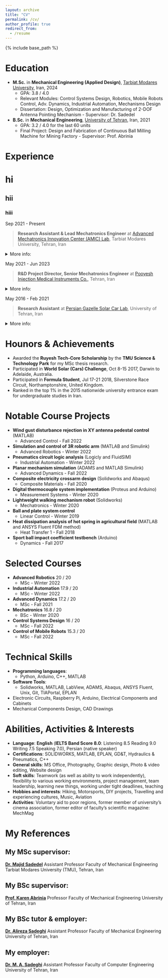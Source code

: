 ```yaml
---
layout: archive
title: "CV"
permalink: /cv/
author_profile: true
redirect_from:
  - /resume
---
```


{% include base_path %}

Education
======
* **M.Sc.** in **Mechanical Engineering (Applied Design)**, [Tarbiat Modares University](https://www.modares.ac.ir/en), Iran, 2024
  * GPA: 3.8 / 4.0
  * Relevant Modules: Control Systems Design, Robotics, Mobile Robots Control, Adv. Dynamics, Industrial Automation, Mechanisms Design
  * Dissertation: Design, Optimization and Manufacturing of 2-DOF Antenna Pointing Mechanism - Supervisor: Dr. Sadedel
* **B.Sc.** in **Mechanical Engineering**, [University of Tehran](https://ut.ac.ir/en), Iran, 2021
  * GPA: 3.2 / 4.0 for the last 60 units
  * Final Project: Design and Fabrication of Continuous Ball Milling Machine for Mining Factory - Supervisor: Prof. Abrinia

Experience
======
# hi
## hii
### hiii

Sep 2021 - Present
> **Research Assistant & Lead Mechatronics Engineer** at [Advanced Mechatronics Innovation Center (AMIC) Lab](http://amic.modares.ac.ir/en/home-2/), Tarbiat Modares University, Tehran, Iran
<details>
  <summary>More info:</summary>
  * Design, optimization, manufacturing and **tracking control** of a **novel 2-DOF pointing mechanism**, resulting in major improvements in cost-efficiency and precision 
  * Automation of industrial weighing & packing machine for mining industry using **loadcells** and **PLC**
  * Development of a **fall detection wearable device** for the elderly using **IMU sensor**
</details>

May 2021 - Jun 2023
> **R&D Project Director, Senior Mechatronics Engineer** at [Pooyesh Injection Medical Instruments Co.](https://pinjection.com/en/home/), Tehran, Iran
<details>
  <summary>More info:</summary> 
  * Led a team of 7 engineers in the development of a 14-part injection pen **assembly automation** system, reducing manual labor by 90% and assembly time by 92%
  * Utilizing **Raspberry Pi** and **Arduino** with **Python**, **C**, and **ROS** as **control hardware and software**
  * Implementation of **computer vision** methods to classify parts, identify abnormalities, and perform OCR
  * Selection and integration of **electrical components and circuitry** essential for optimal performance
  * Development of a **firmware** on **RP2040 microcontroller** using C, implementing a **computer vision** classification algorithm to detect the orientation of plastic parts which improved system simplicity and enhanced modularity
  * Development a **web-based HMI panel and data logger** for the machine operators
  * Design and manufacturing of **innovative mechanisms** for part handling, employing the agile methodology. Used a blend of **rapid-prototyping-friendly materials**, integrated with **electric & pneumatic actuators**
  * Documentation of all processes and procedures, including CAD files for future debugging and utilization
</details>

May 2016 - Feb 2021
> **Research Assistant** at [Persian Gazelle Solar Car Lab](https://persian-gazelle.com/), University of Tehran, Iran 
<details>
 <summary>More info:</summary>
  * Design and manufacture of **PGSC IV solar-electric city car** in compliance with the regulations of **WSC Australia**
  * Responsible for presenting, overseeing scrutineering tasks, and performing mechanical maintenance of the solar car during the World Solar Challenge, a 3,000-kilometer race across the Australian continent
  * **Optimization** of **energy consumption & racing strategy** based on the race path's slope analysis
  * Design and manufacture of a **single-seater formula-style race car** according to the **Formula Student UK** rules
  * Director of team’s social media and documentation activities
</details>

Hounors & Achievements
======
* Awarded the **Ruyesh Tech-Core Scholarship** by the **TMU Science & Technology Park** for my MSc thesis research.
* Participated in **World Solar (Cars) Challenge**, Oct 8-15 2017, Darwin to Adelaide, Australia.
* Participated in **Formula Student**, Jul 17-21 2018, Silverstone Race Circuit, Northamptonshire, United Kingdom.
* Ranked in the top 1% in the 2015 nationwide university entrance exam for undergraduate studies in Iran. 

Notable Course Projects
======
* **Wind gust disturbance rejection in XY antenna pedestal control** (MATLAB)
  * Advanced Control - Fall 2022 
* **Simulation and control of 3R robotic arm** (MATLAB and Simulink)
  * Advanced Robotics - Winter 2022
* **Pneumatics circuit logic analysis** (Logicly and FluidSIM)
  * Industrial Automation - Winter 2022
* **Planar mechanism simulation** (ADAMS and MATLAB Simulink)
  * Advanced Dynamics - Fall 2022
* **Composite electricity crossarm design** (Solidworks and Abaqus)
  * Composite Materials - Fall 2020
* **Digital thermocouple system implementation** (Proteus and Arduino)
  * Measurement Systems - Winter 2020
* **Lightweight walking mechanism robot** (Solidworks)
  * Mechatronics - Winter 2020 
* **Ball and plate system control**
  * Linear Control - Winter 2019 
* **Heat dissipation analysis of hot spring in agricultural field** (MATLAB and ANSYS Fluent FDM method)
  * Heat Transfer 1 - Fall 2018
* **Sport ball impact coefficient testbench** (Arduino)
  * Dynamics - Fall 2017

Selected Courses
======
* **Advanced Robotics**	20 / 20
  * MSc - Winter 2022
* **Industrial Automation** 17.9 / 20
  * MSc - Winter 2022
* **Advanced Dynamics** 17.2 / 20
  * MSc - Fall 2021
* **Mechatronics** 16.8 / 20
  * BSc - Winter 2020
* **Control Systems Design** 16 / 20
  * MSc - Fall 2022
* **Control of Mobile Robots** 15.3 / 20
  * MSc - Fall 2022 

Technical Skills
======
* **Programming languages**: 
  * Python, Arduino, C++, MATLAB
* **Software Tools**:
  * Solidworks, MATLAB, LabView, ADAMS, Abaqus, ANSYS Fluent, Unix, Git, TIAPortal, EPLAN
* Electronic Circuits, Raspberry Pi, Arduino, Electrical Components and Cabinets
* Mechanical Components Design, CAD Drawings

Abilities, Activities & Interests
======
* **Language**: **English** (**IELTS Band Score 8.0**: Listening 8.5 Reading 9.0 Writing 7.5 Speaking 7.0), Persian (native speaker)
* **Certifications**: SOLIDWORKS, MATLAB, EPLAN, GD&T, Hydraulics & Pneumatics, C++
* **General skills**: MS Office, Photography, Graphic design, Photo & video editing, Website design
* **Soft skills**: Teamwork (as well as ability to work independently), flexibility to various working environments, project management, team leadership, learning new things, working under tight deadlines, teaching
* **Hobbies and interests**: Hiking, Motorsports, DIY projects, Travelling and experiencing cultures, Music, Aviation
* **Activities**: Voluntary aid to poor regions, former member of university’s cinema association, former editor of faculty’s scientific magazine: MechMag

My References
======
## My MSc supervisor:
[**Dr. Majid Sadedel**](https://modares.ac.ir/~majid.sadedel)
Assistant Professor
Faculty of Mechanical Engineering
Tarbiat Modares University (TMU), Tehran, Iran
<!-- majid.sadedel@modares.ac.ir
+989127797036 -->

## My BSc supervisor:
[**Prof. Karen Abrinia**](https://me.ut.ac.ir/~cabrinia)
Professor
Faculty of Mechanical Engineering
University of Tehran, Iran
<!-- cabrinia@ut.ac.ir
+989121159113 -->

## My BSc tutor & employer:
[**Dr. Alireza Sadeghi**](https://me.ut.ac.ir/~alireza.sadeghi)
Assistant Professor
Faculty of Mechanical Engineering
University of Tehran, Iran
<!-- alireza.sadeghi@ut.ac.ir
+989122172506 -->

## My employer:
[**Dr. M. A. Sadeghi**](https://ece.ut.ac.ir/en/~asadeghi)
Assistant Professor
Faculty of Computer Engineering
University of Tehran, Iran
<!-- asadeghi@ut.ac.ir
+989122453348 -->



<!-- Publications
======
  <ul>{% for post in site.publications reversed %}
    {% include archive-single-cv.html %}
  {% endfor %}</ul> -->
  
<!-- Talks
======
  <ul>{% for post in site.talks reversed %}
    {% include archive-single-talk-cv.html  %}
  {% endfor %}</ul>
  
Teaching
======
  <ul>{% for post in site.teaching reversed %}
    {% include archive-single-cv.html %}
  {% endfor %}</ul> -->
  

